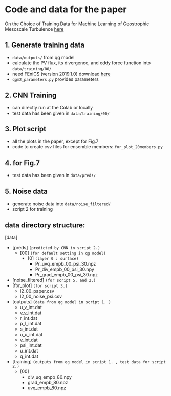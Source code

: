 # Code and data for the paper
On the Choice of Training Data for Machine Learning of Geostrophic Mesoscale Turbulence
[here](https://agupubs.onlinelibrary.wiley.com/doi/full/10.1029/2023MS003915)
## 1. Generate training data 
* `data/outputs/` from qg model
* calculate the PV flux, its divergence, and eddy force function into `data/training/00/`
* need FEniCS (version 2019.1.0) download [here](https://fenicsproject.org/download/)
* `qgm2_parameters.py` provides parameters


## 2. CNN Training
* can directly run at the Colab or locally
* test data has been given in `data/training/00/`

## 3. Plot script
* all the plots in the paper, except for Fig.7
* code to create csv files for ensemble members: `for_plot_20members.py`

## 4. for Fig.7
* test data has been given in `data/preds/`
  
## 5. Noise data
* generate noise data into `data/noise_filtered/`
* script 2 for training
  
## data directory structure:
[data]  
- [preds] `(predicted by CNN in script 2.)`  
  - [00]  `(for default setting in qg model)` 
    - [0] `(layer 0 : surface)` 
      - Pr_uvq_empb_00_psi_30.npz
      - Pr_div_empb_00_psi_30.npy
      - Pr_grad_empb_00_psi_30.npz
- [noise_filtered] `(for script 5. and 2.)`  
- [for_plot] `(for script 3.)`  
  - l2_00_paper.csv
  - l2_00_noise_psi.csv
- [outputs] `(data from qg model in script 1. )`  
  - u_v_int.dat
  - v_v_int.dat
  - r_int.dat
  - p_l_int.dat
  - s_int.dat
  - u_u_int.dat
  - v_int.dat
  - psi_int.dat
  - u_int.dat
  - q_int.dat
- [training] `(outputs from qg model in script 1. , test data for script 2.)`  
  - [00]
    - div_uq_empb_80.npy
    - grad_empb_80.npz
    - uvq_empb_80.npz 
